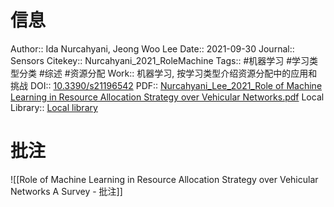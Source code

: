 # 信息
Author:: Ida Nurcahyani, Jeong Woo Lee
Date:: 2021-09-30
Journal:: Sensors
Citekey:: Nurcahyani_2021_RoleMachine
Tags:: #机器学习 #学习类型分类 #综述 #资源分配
Work:: 机器学习, 按学习类型介绍资源分配中的应用和挑战
DOI:: [10.3390/s21196542](https://doi.org/10.3390/s21196542)
PDF:: [Nurcahyani_Lee_2021_Role of Machine Learning in Resource Allocation Strategy over Vehicular Networks.pdf](zotero://open-pdf/library/items/HHJWZ3FZ)
Local Library:: [Local library](zotero://select/items/1_AP7V57QD)

# 批注
![[Role of Machine Learning in Resource Allocation Strategy over Vehicular Networks A Survey - 批注]]